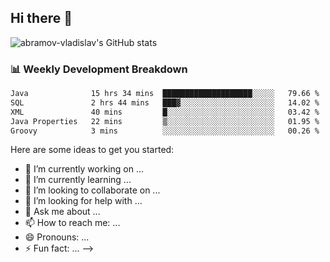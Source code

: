 ## Hi there 👋
![abramov-vladislav's GitHub stats](https://github-readme-stats.vercel.app/api?username=abramov-vladislav&theme=dark&show_icons=true)

### 📊 Weekly Development Breakdown

<!--START_SECTION:waka-->

```txt
Java              15 hrs 34 mins  ████████████████████░░░░░   79.66 %
SQL               2 hrs 44 mins   ███▓░░░░░░░░░░░░░░░░░░░░░   14.02 %
XML               40 mins         █░░░░░░░░░░░░░░░░░░░░░░░░   03.42 %
Java Properties   22 mins         ▒░░░░░░░░░░░░░░░░░░░░░░░░   01.95 %
Groovy            3 mins          ░░░░░░░░░░░░░░░░░░░░░░░░░   00.26 %
```

<!--END_SECTION:waka-->


Here are some ideas to get you started:

- 🔭 I’m currently working on ...
- 🌱 I’m currently learning ...
- 👯 I’m looking to collaborate on ...
- 🤔 I’m looking for help with ...
- 💬 Ask me about ...
- 📫 How to reach me: ...
- 😄 Pronouns: ...
- ⚡ Fun fact: ...
-->
